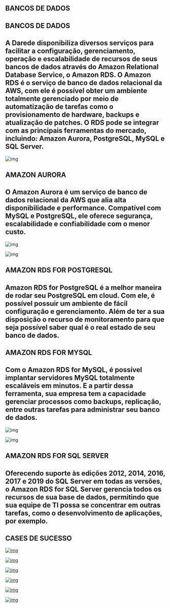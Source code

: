 ## BANCOS DE DADOS

## BANCOS DE DADOS

## A Darede disponibiliza diversos serviços para facilitar a configuração, gerenciamento, operação e escalabilidade de recursos de seus bancos de dados através do Amazon Relational Database Service, o Amazon RDS.  O Amazon RDS é o serviço de banco de dados relacional da AWS, com ele é possível obter um ambiente totalmente gerenciado por meio de automatização de tarefas como o provisionamento de hardware, backups e atualização de patches. O RDS pode se integrar com as principais ferramentas do mercado, incluindo: Amazon Aurora, PostgreSQL, MySQL e SQL Server.

![img](https://www.darede.com.br/wp-content/uploads/2021/08/element-1-6.png)

## AMAZON AURORA

## O Amazon Aurora é um serviço de banco de dados relacional da AWS que alia alta disponibilidade e performance. Compatível com MySQL e PostgreSQL, ele oferece segurança, escalabilidade e confiabilidade com o menor custo.

![img](https://www.darede.com.br/wp-content/uploads/2021/08/element-2-6.png)

![img](https://www.darede.com.br/wp-content/uploads/2021/08/element-3-4.png)

## AMAZON RDS FOR POSTGRESQL

## Amazon RDS for PostgreSQL é a melhor maneira de rodar seu PostgreSQL em cloud. Com ele, é possível possuir um ambiente de fácil configuração e gerenciamento. Além de ter a sua disposição o recurso de monitoramento para que seja possível saber qual é o real estado de seu banco de dados.

## AMAZON RDS FOR MYSQL

## Com o Amazon RDS for MySQL, é possível implantar servidores MySQL totalmente escaláveis em minutos. E a partir dessa ferramenta, sua empresa tem a capacidade gerenciar processos como backups, replicação, entre outras tarefas para administrar seu banco de dados.

![img](https://www.darede.com.br/wp-content/uploads/2021/08/element-4-5.png)

![img](https://www.darede.com.br/wp-content/uploads/2021/08/element-5-3.png)

## AMAZON RDS FOR SQL SERVER

## Oferecendo suporte às edições 2012, 2014, 2016, 2017 e 2019 do SQL Server em todas as versões, o Amazon RDS for SQL Server gerencia todos os recursos de sua base de dados, permitindo que sua equipe de TI possa se concentrar em outras tarefas, como o desenvolvimento de aplicações, por exemplo.

## CASES DE SUCESSO

[![img](https://www.darede.com.br/wp-content/uploads/2021/08/logo-monouso.png)](https://www.darede.com.br/cases/monouso/)

[![img](https://www.darede.com.br/wp-content/uploads/2021/08/logo-red-asset.png)](https://www.darede.com.br/cases/red-asset/)

[![img](https://www.darede.com.br/wp-content/uploads/2021/08/logo-engie.png)](https://www.darede.com.br/cases/engie/)

[![img](https://www.darede.com.br/wp-content/uploads/2021/08/loog-banco-semear.png)](https://www.darede.com.br/cases/banco-semear/)

[![img](https://www.darede.com.br/wp-content/uploads/2021/08/logo-tok-stok.png)](https://www.darede.com.br/cases/tokstok/)

[![img](https://www.darede.com.br/wp-content/uploads/2021/08/logo-ype.png)](https://www.darede.com.br/cases/ype/)